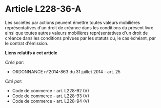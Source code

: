 # Article L228-36-A

Les sociétés par actions peuvent émettre toutes valeurs mobilières représentatives d'un droit de créance dans les conditions
du présent livre ainsi que toutes autres valeurs mobilières représentatives d'un droit de créance dans les conditions prévues
par les statuts ou, le cas échéant, par le contrat d'émission.

**Liens relatifs à cet article**

_Créé par_:

  - ORDONNANCE n°2014-863 du 31 juillet 2014 - art. 25

_Cité par_:

  - Code de commerce - art. L228-92 (V)
  - Code de commerce - art. L228-93 (V)
  - Code de commerce - art. L228-94 (V)
